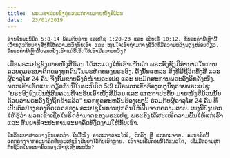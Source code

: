 ```yaml
---
title:  ພະເມສານ້ອຍຊົງຄູ່ຄວນແກ່ການມາຍໜັງສືມ້ວນ
date:   23/01/2019
---
```


`ອ່ານໃນພະນິມິດ 5:8-14 ພ້ອມກັບອ່ານ ເອເຟໂຊ 1:20-23 ແລະ ເຮັບເຣີ 10:12. ຂໍ້ພຣະຄໍາພີເຫຼົ່ານີ້ເວົ້າກ່ຽວກັບບາງສິ່ງທີ່ໃຫ້ຄວາມຫວັງກັບເຮົາ ແລະ ໜູນໃຈເຮົາຖ່າມກາງຊີວິດທີ່ມີຄວາມຫວັງພຽງໜ້ອຍດຽວ. ຂໍ້ພຣະຄໍາພີເຫຼົ່ານີ້ບອກຫຍັງເຮົາແດ່ທີ່ເຮັດໃຫ້ເຮົາມີຄວາມຫວັງ?`

ເມື່ອພຣະເຢຊູຊົງມາຍໜັງສືມ້ວນ ໄດ້ສະແດງໃຫ້ເຮົາເຫັນວ່າ ພຣະອົງຊົງມີອໍານາດໃນການຄວບຄຸມອະນາຄົດຂອງທຸກຄົນໃນພະຫັດຂອງພຣະອົງ. ດັ່ງນັ້ນແຫລະ ສິ່ງທີ່ມີຊີວິດທັງສີ່ ແລະ ຜູ້ອາວຸໂສ 24 ຄົນ ຈຶ່ງກົ້ມຂາບລົງຕໍ່ໜ້າພຣະເຢຊູ ແລະ ນະມັດສະການພຣະອົງອີກຄັ້ງໜຶ່ງ. ພວກເຂົາເຮັດແບບດຽວກັນນີ້ໃນພະນິມິດ 5:9 ເມື່ອພວກເຂົາຮ້ອງເພງນີ້ຖວາຍພຣະເຢຊູ: “ພຣະອົງຊົງເປັນຜູ້ສົມຄວນທີ່ຈະຮັບເອົາໜັງສືມ້ວນ ແລະ ແກະຕາປະທັບ ມາຍໜັງສືມ້ວນນັ້ນ ດ້ວຍວ່າພຣະອົງຊົງຖືກຂ້າແລ້ວ” ພວກທູດສະຫວັນຮ້ອງເພງນີ້ ຮ່ວມກັບຜູ້ອາວຸໂສ 24 ຄົນ ທີ່ເປັນຕົວຢ່າງຂອງຣິດເດດຂອງພຣະເຢຊູໃນການປຸກຄົນໃຫ້ຟື້ນຈາກຄວາມຕາຍ. ເພງນີ້ບົ່ງບອກໃຫ້ຮູ້ວ່າ ພວກເຂົາເຊື່ອໃນຣິດອໍານາດຂອງພຣະເຢຊູ. ພຣະອົງໄດ້ສະເໜີຄວາມພົ້ນໃຫ້ແກ່ເຮົາ ແລະ ສັນຍາທີ່ຈະປະທານອະນາຄົດທີ່ງົດງາມໃຫ້ກັບເຮົາ.

`ນັກວິທະຍາສາດບາງຄົນບອກວ່າ ໃນມື້ໜຶ່ງ ອາວະກາດຈະໄໝ້, ຕົກລົງ ຫຼື ແຕກກະຈາຍ. ອະນາຄົດນີ້ແຕກຕ່າງຈາກອະນາຄົດທີ່ພຣະເຢຊູຊົງສັນຍາໄວ້ກັບເຮົາຫຼາຍ. ເຮົາຈະເລີ່ມຕອນນີ້ໄດ້ແນວໃດ, ເລີ່ມມີຄວາມສຸກກັບຊີວິດໃນອະນາຄົດຂອງເຮົາຢູ່ເທິງສະຫວັນ?`